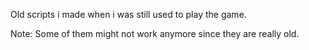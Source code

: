 Old scripts i made when i was still used to play the game.

Note: Some of them might not work anymore since they are really old.
